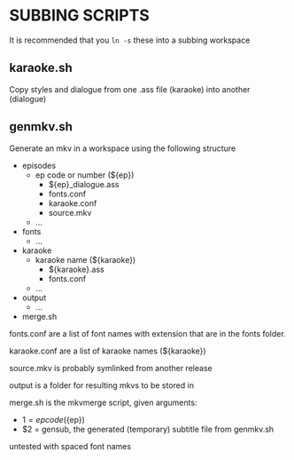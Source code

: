 # SUBBING SCRIPTS

It is recommended that you `ln -s` these into a subbing workspace

## karaoke.sh
Copy styles and dialogue from one .ass file (karaoke) into another (dialogue)

## genmkv.sh
Generate an mkv in a workspace using the following structure

* episodes
    * ep code or number (${ep})
        * ${ep}\_dialogue.ass
        * fonts.conf
        * karaoke.conf
        * source.mkv
    * ...
* fonts
    * ...
* karaoke
    * karaoke name (${karaoke})
        * ${karaoke}.ass
        * fonts.conf
    * ...
* output
    * ...
* merge.sh

fonts.conf are a list of font names with extension that are in the fonts folder.

karaoke.conf are a list of karaoke names (${karaoke})

source.mkv is probably symlinked from another release

output is a folder for resulting mkvs to be stored in

merge.sh is the mkvmerge script, given arguments:
* $1 = ep code (${ep})
* $2 = gensub, the generated (temporary) subtitle file from genmkv.sh

untested with spaced font names
